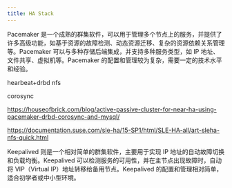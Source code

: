 ```yaml
---
title: HA Stack
---
```

Pacemaker 是一个成熟的群集软件，可以用于管理多个节点上的服务，并提供了许多高级功能，如基于资源的故障检测、动态资源迁移、复杂的资源依赖关系管理等。Pacemaker 可以与多种存储后端集成，并支持多种服务类型，如 IP 地址、文件共享、虚拟机等。Pacemaker 的配置和管理较为复杂，需要一定的技术水平和经验。

hearbeat+drbd nfs

corosync

https://houseofbrick.com/blog/active-passive-cluster-for-near-ha-using-pacemaker-drbd-corosync-and-mysql/

https://documentation.suse.com/sle-ha/15-SP1/html/SLE-HA-all/art-sleha-nfs-quick.html

Keepalived 则是一个相对简单的群集软件，主要用于实现 IP 地址的自动故障切换和负载均衡。Keepalived 可以检测服务的可用性，并在主节点出现故障时，自动将 VIP（Virtual IP）地址转移给备用节点。Keepalived 的配置和管理相对简单，适合初学者或中小型环境。